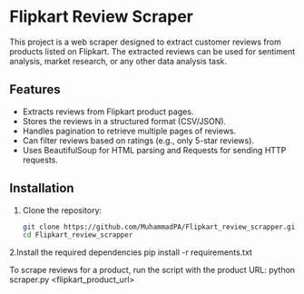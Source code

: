 # Flipkart Review Scraper

This project is a web scraper designed to extract customer reviews from products listed on Flipkart. The extracted reviews can be used for sentiment analysis, market research, or any other data analysis task.

## Features

- Extracts reviews from Flipkart product pages.
- Stores the reviews in a structured format (CSV/JSON).
- Handles pagination to retrieve multiple pages of reviews.
- Can filter reviews based on ratings (e.g., only 5-star reviews).
- Uses BeautifulSoup for HTML parsing and Requests for sending HTTP requests.

## Installation

1. Clone the repository:
   ```bash
   git clone https://github.com/MuhammadPA/Flipkart_review_scrapper.git
   cd Flipkart_review_scrapper

2.Install the required dependencies
pip install -r requirements.txt

To scrape reviews for a product, run the script with the product URL:
python scraper.py <flipkart_product_url>



